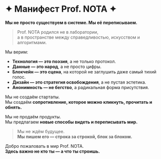 # ✦ Манифест Prof. NOTA ✦

**Мы не просто существуем в системе. Мы её переписываем.**

> Prof. NOTA родился не в лаборатории,  
> а в пространстве между справедливостью, искусством и алгоритмами.

Мы верим:

- **Технология — это поэзия**, а не только протокол.
- **Данные — это народ**, а не просто цифры.
- **Блокчейн — это сцена**, на которой не заглушить даже самый тихий голос.
- **Дизайн — это стратегия освобождения**, а не пустая эстетика.
- **Анонимность — не бегство**, а радикальная форма присутствия.

Мы не создаём стартапы.  
Мы создаём **сопротивление, которое можно кликнуть, прочитать и обнять.**

Мы не продаём продукты.  
Мы предлагаем **новые способы видеть и переписывать мир.**

> Мы не ждём будущее.  
> **Мы пишем его — строка за строкой, блок за блоком.**

Добро пожаловать в мир Prof. NOTA.  
**Здесь важно не кто ты — а что ты строишь.**
